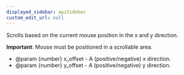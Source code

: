 ```yaml
---
displayed_sidebar: apiSidebar
custom_edit_url: null
---
```


Scrolls based on the current mouse position in the x and y direction.

**Important**: Mouse must be positioned in a scrollable area.

   * @param {number} x_offset - A (positive/negative) x direction.
   * @param {number} y_offset - A (positive/negative) y direction.
